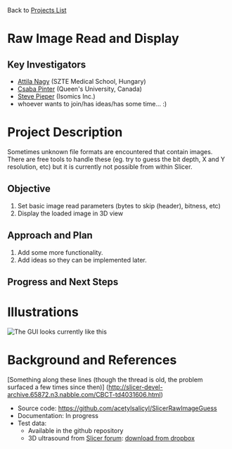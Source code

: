 Back to [Projects List](../../README.md#ProjectsList)

# Raw Image Read and Display

## Key Investigators

- [Attila Nagy](http://www2.szote.u-szeged.hu/dmi/eng/index.php/the-department/staff) (SZTE Medical School, Hungary)
- [Csaba Pinter](http://perk.cs.queensu.ca/users/pinter) (Queen's University, Canada)
- [Steve Pieper](http://isomics.com) (Isomics Inc.)
- whoever wants to join/has ideas/has some time... :)

# Project Description

Sometimes unknown file formats are encountered that contain images. There are free tools to handle these (eg. try to guess the bit depth, X and Y resolution, etc) but it is currently not possible from within Slicer.

## Objective

1. Set basic image read parameters (bytes to skip (header), bitness, etc)
2. Display the loaded image in 3D view

## Approach and Plan

1. Add some more functionality.
2. Add ideas so they can be implemented later.

## Progress and Next Steps

<!--Describe progress and next steps in a few bullet points as you are making progress.-->

# Illustrations

<!--Add pictures and links to videos that demonstrate what has been accomplished.-->

![The GUI looks currently like this](https://raw.githubusercontent.com/NA-MIC/ProjectWeek/master/PW28_2018_GranCanaria/Projects/RawImageGuess/2018-06-29.png)

<!--![Description of picture](Example2.jpg)-->

<!--![Some more images](Example2.jpg)-->

# Background and References

[Something along these lines (though the thread is old, the problem surfaced a few times since then)]
(http://slicer-devel-archive.65872.n3.nabble.com/CBCT-td4031606.html)

- Source code: https://github.com/acetylsalicyl/SlicerRawImageGuess
- Documentation: In progress
- Test data:
  - Available in the github repository
  - 3D ultrasound from [Slicer forum](https://discourse.slicer.org/t/could-not-load-ultrasound-from-mvl-medison-file-format/3928/6?u=lassoan): [download from dropbox](https://www.dropbox.com/sh/azdck7h9e7b71dq/AACiHg-m-XPOhj2vs2_CFGK5a?dl=0) 
